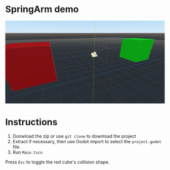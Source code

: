 # SpringArm demo

![preview](preview.png)

# Instructions
1. Donwload the zip or use `git clone` to download the project
2. Extract if necessary, then use Godot import to select the `project.godot` file.
3. Run `Main.tscn`

Press `Esc` to toggle the red cube's collision shape.
